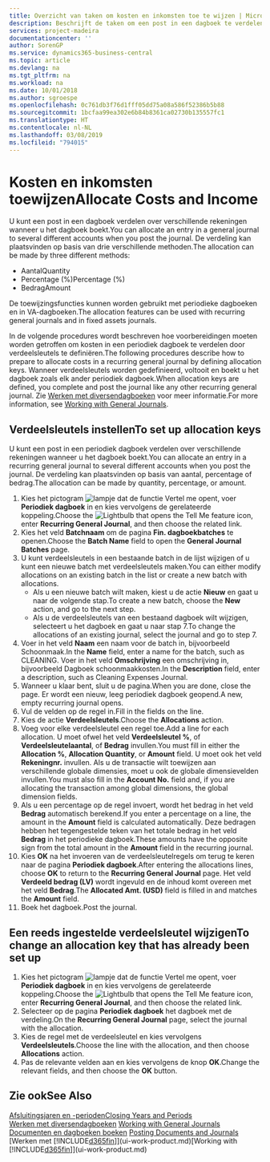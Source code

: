 ```yaml
---
title: Overzicht van taken om kosten en inkomsten toe te wijzen | Microsoft Docs
description: Beschrijft de taken om een post in een dagboek te verdelen over verschillende rekeningen wanneer u het dagboek boekt.
services: project-madeira
documentationcenter: ''
author: SorenGP
ms.service: dynamics365-business-central
ms.topic: article
ms.devlang: na
ms.tgt_pltfrm: na
ms.workload: na
ms.date: 10/01/2018
ms.author: sgroespe
ms.openlocfilehash: 0c761db3f76d1fff05dd75a08a586f52386b5b88
ms.sourcegitcommit: 1bcfaa99ea302e6b84b8361ca02730b135557fc1
ms.translationtype: HT
ms.contentlocale: nl-NL
ms.lasthandoff: 03/08/2019
ms.locfileid: "794015"
---
```

# <a name="allocate-costs-and-income"></a><span data-ttu-id="46c3c-103">Kosten en inkomsten toewijzen</span><span class="sxs-lookup"><span data-stu-id="46c3c-103">Allocate Costs and Income</span></span>
<span data-ttu-id="46c3c-104">U kunt een post in een dagboek verdelen over verschillende rekeningen wanneer u het dagboek boekt.</span><span class="sxs-lookup"><span data-stu-id="46c3c-104">You can allocate an entry in a general journal to several different accounts when you post the journal.</span></span> <span data-ttu-id="46c3c-105">De verdeling kan plaatsvinden op basis van drie verschillende methoden.</span><span class="sxs-lookup"><span data-stu-id="46c3c-105">The allocation can be made by three different methods:</span></span>

* <span data-ttu-id="46c3c-106">Aantal</span><span class="sxs-lookup"><span data-stu-id="46c3c-106">Quantity</span></span>
* <span data-ttu-id="46c3c-107">Percentage (%)</span><span class="sxs-lookup"><span data-stu-id="46c3c-107">Percentage (%)</span></span>
* <span data-ttu-id="46c3c-108">Bedrag</span><span class="sxs-lookup"><span data-stu-id="46c3c-108">Amount</span></span>

<span data-ttu-id="46c3c-109">De toewijzingsfuncties kunnen worden gebruikt met periodieke dagboeken en in VA-dagboeken.</span><span class="sxs-lookup"><span data-stu-id="46c3c-109">The allocation features can be used with recurring general journals and in fixed assets journals.</span></span>
<!--You can also distribute the cost or revenue of a line to an intercompany partner when you post a sales or purchase document. When you post the document, a line will be posted in your general journal, and a corresponding line will be created in the intercompany outbox.-->

<span data-ttu-id="46c3c-110">In de volgende procedures wordt beschreven hoe voorbereidingen moeten worden getroffen om kosten in een periodiek dagboek te verdelen door verdeelsleutels te definiëren.</span><span class="sxs-lookup"><span data-stu-id="46c3c-110">The following procedures describe how to prepare to allocate costs in a recurring general journal by defining allocation keys.</span></span> <span data-ttu-id="46c3c-111">Wanneer verdeelsleutels worden gedefinieerd, voltooit en boekt u het dagboek zoals elk ander periodiek dagboek.</span><span class="sxs-lookup"><span data-stu-id="46c3c-111">When allocation keys are defined, you complete and post the journal like any other recurring general journal.</span></span> <span data-ttu-id="46c3c-112">Zie [Werken met diversendagboeken](ui-work-general-journals.md) voor meer informatie.</span><span class="sxs-lookup"><span data-stu-id="46c3c-112">For more information, see [Working with General Journals](ui-work-general-journals.md).</span></span>

## <a name="to-set-up-allocation-keys"></a><span data-ttu-id="46c3c-113">Verdeelsleutels instellen</span><span class="sxs-lookup"><span data-stu-id="46c3c-113">To set up allocation keys</span></span>
<span data-ttu-id="46c3c-114">U kunt een post in een periodiek dagboek verdelen over verschillende rekeningen wanneer u het dagboek boekt.</span><span class="sxs-lookup"><span data-stu-id="46c3c-114">You can allocate an entry in a recurring general journal to several different accounts when you post the journal.</span></span> <span data-ttu-id="46c3c-115">De verdeling kan plaatsvinden op basis van aantal, percentage of bedrag.</span><span class="sxs-lookup"><span data-stu-id="46c3c-115">The allocation can be made by quantity, percentage, or amount.</span></span>
1. <span data-ttu-id="46c3c-116">Kies het pictogram ![lampje dat de functie Vertel me opent](media/ui-search/search_small.png "Vertel me wat u wilt doen"), voer **Periodiek dagboek** in en kies vervolgens de gerelateerde koppeling.</span><span class="sxs-lookup"><span data-stu-id="46c3c-116">Choose the ![Lightbulb that opens the Tell Me feature](media/ui-search/search_small.png "Tell me what you want to do") icon, enter **Recurring General Journal**, and then choose the related link.</span></span>
2. <span data-ttu-id="46c3c-117">Kies het veld **Batchnaam** om de pagina **Fin. dagboekbatches** te openen.</span><span class="sxs-lookup"><span data-stu-id="46c3c-117">Choose the **Batch Name** field to open the **General Journal Batches** page.</span></span>
3. <span data-ttu-id="46c3c-118">U kunt verdeelsleutels in een bestaande batch in de lijst wijzigen of u kunt een nieuwe batch met verdeelsleutels maken.</span><span class="sxs-lookup"><span data-stu-id="46c3c-118">You can either modify allocations on an existing batch in the list or create a new batch with allocations.</span></span>
   * <span data-ttu-id="46c3c-119">Als u een nieuwe batch wilt maken, kiest u de actie **Nieuw** en gaat u naar de volgende stap.</span><span class="sxs-lookup"><span data-stu-id="46c3c-119">To create a new batch, choose the **New** action, and go to the next step.</span></span>
   * <span data-ttu-id="46c3c-120">Als u de verdeelsleutels van een bestaand dagboek wilt wijzigen, selecteert u het dagboek en gaat u naar stap 7.</span><span class="sxs-lookup"><span data-stu-id="46c3c-120">To change the allocations of an existing journal, select the journal and go to step 7.</span></span>    
4. <span data-ttu-id="46c3c-121">Voer in het veld **Naam** een naam voor de batch in, bijvoorbeeld Schoonmaak.</span><span class="sxs-lookup"><span data-stu-id="46c3c-121">In the **Name** field, enter a name for the batch, such as CLEANING.</span></span> <span data-ttu-id="46c3c-122">Voer in het veld **Omschrijving** een omschrijving in, bijvoorbeeld Dagboek schoonmaakkosten.</span><span class="sxs-lookup"><span data-stu-id="46c3c-122">In the **Description** field, enter a description, such as Cleaning Expenses Journal.</span></span>
5. <span data-ttu-id="46c3c-123">Wanneer u klaar bent, sluit u de pagina.</span><span class="sxs-lookup"><span data-stu-id="46c3c-123">When you are done, close the page.</span></span> <span data-ttu-id="46c3c-124">Er wordt een nieuw, leeg periodiek dagboek geopend.</span><span class="sxs-lookup"><span data-stu-id="46c3c-124">A new, empty recurring journal opens.</span></span>
6. <span data-ttu-id="46c3c-125">Vul de velden op de regel in.</span><span class="sxs-lookup"><span data-stu-id="46c3c-125">Fill in the fields on the line.</span></span>
7. <span data-ttu-id="46c3c-126">Kies de actie **Verdeelsleutels**.</span><span class="sxs-lookup"><span data-stu-id="46c3c-126">Choose the **Allocations** action.</span></span>
8. <span data-ttu-id="46c3c-127">Voeg voor elke verdeelsleutel een regel toe.</span><span class="sxs-lookup"><span data-stu-id="46c3c-127">Add a line for each allocation.</span></span> <span data-ttu-id="46c3c-128">U moet ofwel het veld **Verdeelsleutel %**, of **Verdeelsleutelaantal**, of **Bedrag** invullen.</span><span class="sxs-lookup"><span data-stu-id="46c3c-128">You must fill in either the **Allocation %**, **Allocation Quantity**, or **Amount** field.</span></span> <span data-ttu-id="46c3c-129">U moet ook het veld **Rekeningnr.** invullen. Als u de transactie wilt toewijzen aan verschillende globale dimensies, moet u ook de globale dimensievelden invullen.</span><span class="sxs-lookup"><span data-stu-id="46c3c-129">You must also fill in the **Account No.** field and, if you are allocating the transaction among global dimensions, the global dimension fields.</span></span>
9. <span data-ttu-id="46c3c-130">Als u een percentage op de regel invoert, wordt het bedrag in het veld **Bedrag** automatisch berekend.</span><span class="sxs-lookup"><span data-stu-id="46c3c-130">If you enter a percentage on a line, the amount in the **Amount** field is calculated automatically.</span></span> <span data-ttu-id="46c3c-131">Deze bedragen hebben het tegengestelde teken van het totale bedrag in het veld **Bedrag** in het periodieke dagboek.</span><span class="sxs-lookup"><span data-stu-id="46c3c-131">These amounts have the opposite sign from the total amount in the **Amount** field in the recurring journal.</span></span>
10. <span data-ttu-id="46c3c-132">Kies **OK** na het invoeren van de verdeelsleutelregels om terug te keren naar de pagina **Periodiek dagboek**.</span><span class="sxs-lookup"><span data-stu-id="46c3c-132">After entering the allocations lines, choose **OK** to return to the **Recurring General Journal** page.</span></span> <span data-ttu-id="46c3c-133">Het veld **Verdeeld bedrag (LV)** wordt ingevuld en de inhoud komt overeen met het veld **Bedrag**.</span><span class="sxs-lookup"><span data-stu-id="46c3c-133">The **Allocated Amt. (USD)** field is filled in and matches the **Amount** field.</span></span>
11. <span data-ttu-id="46c3c-134">Boek het dagboek.</span><span class="sxs-lookup"><span data-stu-id="46c3c-134">Post the journal.</span></span>

## <a name="to-change-an-allocation-key-that-has-already-been-set-up"></a><span data-ttu-id="46c3c-135">Een reeds ingestelde verdeelsleutel wijzigen</span><span class="sxs-lookup"><span data-stu-id="46c3c-135">To change an allocation key that has already been set up</span></span>
1. <span data-ttu-id="46c3c-136">Kies het pictogram ![lampje dat de functie Vertel me opent](media/ui-search/search_small.png "Vertel me wat u wilt doen"), voer **Periodiek dagboek** in en kies vervolgens de gerelateerde koppeling.</span><span class="sxs-lookup"><span data-stu-id="46c3c-136">Choose the ![Lightbulb that opens the Tell Me feature](media/ui-search/search_small.png "Tell me what you want to do") icon, enter **Recurring General Journal**, and then choose the related link.</span></span>
2. <span data-ttu-id="46c3c-137">Selecteer op de pagina **Periodiek dagboek** het dagboek met de verdeling.</span><span class="sxs-lookup"><span data-stu-id="46c3c-137">On the **Recurring General Journal** page, select the journal with the allocation.</span></span>
3. <span data-ttu-id="46c3c-138">Kies de regel met de verdeelsleutel en kies vervolgens **Verdeelsleutels**.</span><span class="sxs-lookup"><span data-stu-id="46c3c-138">Choose the line with the allocation, and then choose **Allocations** action.</span></span>
4. <span data-ttu-id="46c3c-139">Pas de relevante velden aan en kies vervolgens de knop **OK**.</span><span class="sxs-lookup"><span data-stu-id="46c3c-139">Change the relevant fields, and then choose the **OK** button.</span></span>

## <a name="see-also"></a><span data-ttu-id="46c3c-140">Zie ook</span><span class="sxs-lookup"><span data-stu-id="46c3c-140">See Also</span></span>
[<span data-ttu-id="46c3c-141">Afsluitingsjaren en -perioden</span><span class="sxs-lookup"><span data-stu-id="46c3c-141">Closing Years and Periods</span></span>](year-close-years-periods.md)  
<span data-ttu-id="46c3c-142">[Werken met diversendagboeken](ui-work-general-journals.md)  </span><span class="sxs-lookup"><span data-stu-id="46c3c-142">[Working with General Journals](ui-work-general-journals.md)  </span></span>  
<span data-ttu-id="46c3c-143">[Documenten en dagboeken boeken](ui-post-documents-journals.md)  </span><span class="sxs-lookup"><span data-stu-id="46c3c-143">[Posting Documents and Journals](ui-post-documents-journals.md)  </span></span>  
<span data-ttu-id="46c3c-144">[Werken met [!INCLUDE[d365fin](includes/d365fin_md.md)]](ui-work-product.md)</span><span class="sxs-lookup"><span data-stu-id="46c3c-144">[Working with [!INCLUDE[d365fin](includes/d365fin_md.md)]](ui-work-product.md)</span></span>
